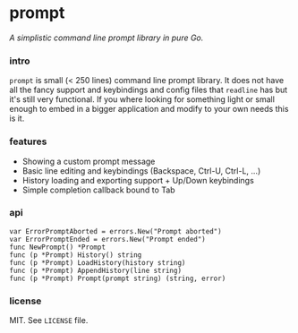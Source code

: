# prompt

_A simplistic command line prompt library in pure Go._

### intro

`prompt` is small (< 250 lines) command line prompt library. It does not have
all the fancy support and keybindings and config files that `readline` has but
it's still very functional. If you where looking for something light or small
enough to embed in a bigger application and modify to your own needs this is it.

### features

- Showing a custom prompt message
- Basic line editing and keybindings (<key>Backspace</key>, <key>Ctrl-U</key>, <key>Ctrl-L</key>, ...)
- History loading and exporting support + <key>Up</key>/<key>Down</key> keybindings
- Simple completion callback bound to <key>Tab</key>

### api

```
var ErrorPromptAborted = errors.New("Prompt aborted")
var ErrorPromptEnded = errors.New("Prompt ended")
func NewPrompt() *Prompt
func (p *Prompt) History() string
func (p *Prompt) LoadHistory(history string)
func (p *Prompt) AppendHistory(line string)
func (p *Prompt) Prompt(prompt string) (string, error)
```

### license

MIT. See `LICENSE` file.
